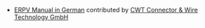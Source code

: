 - [ERPV Manual in German](http://erpv.advintic.com/docs/user/manual/de/) contributed by [CWT Connector & Wire Technology GmbH](http://www.cwt-assembly.com/)
